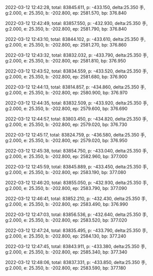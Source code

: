 2022-03-12 12:42:28, total: 83845.611, p: -433.150, delta:25.350 手, g:2.000, e: 25.350, b: -202.800, ep: 2581.570, bp: 376.840

2022-03-12 12:42:49, total: 83857.550, p: -432.930, delta:25.350 手, g:2.000, e: 25.350, b: -202.800, ep: 2581.790, bp: 376.840

2022-03-12 12:43:10, total: 83844.102, p: -433.610, delta:25.350 手, g:2.000, e: 25.350, b: -202.800, ep: 2581.270, bp: 376.860

2022-03-12 12:43:32, total: 83832.032, p: -433.790, delta:25.350 手, g:2.000, e: 25.350, b: -202.800, ep: 2581.810, bp: 376.950

2022-03-12 12:43:52, total: 83834.559, p: -433.520, delta:25.350 手, g:2.000, e: 25.350, b: -202.800, ep: 2581.680, bp: 376.900

2022-03-12 12:44:13, total: 83814.857, p: -434.860, delta:25.350 手, g:2.000, e: 25.350, b: -202.800, ep: 2580.900, bp: 376.970

2022-03-12 12:44:35, total: 83832.509, p: -433.920, delta:25.350 手, g:2.000, e: 25.350, b: -202.800, ep: 2579.600, bp: 376.690

2022-03-12 12:44:57, total: 83803.450, p: -434.820, delta:25.350 手, g:2.000, e: 25.350, b: -202.800, ep: 2579.020, bp: 376.730

2022-03-12 12:45:17, total: 83824.759, p: -436.580, delta:25.350 手, g:2.000, e: 25.350, b: -202.800, ep: 2579.020, bp: 376.950

2022-03-12 12:45:38, total: 83854.750, p: -433.040, delta:25.350 手, g:2.000, e: 25.350, b: -202.800, ep: 2582.960, bp: 377.000

2022-03-12 12:45:59, total: 83845.889, p: -433.450, delta:25.350 手, g:2.000, e: 25.350, b: -202.800, ep: 2583.190, bp: 377.080

2022-03-12 12:46:20, total: 83855.050, p: -432.930, delta:25.350 手, g:2.000, e: 25.350, b: -202.800, ep: 2583.790, bp: 377.090

2022-03-12 12:46:41, total: 83852.210, p: -432.430, delta:25.350 手, g:2.000, e: 25.350, b: -202.800, ep: 2583.490, bp: 376.990

2022-03-12 12:47:03, total: 83856.536, p: -432.640, delta:25.350 手, g:2.000, e: 25.350, b: -202.800, ep: 2583.520, bp: 377.020

2022-03-12 12:47:24, total: 83835.495, p: -433.790, delta:25.350 手, g:2.000, e: 25.350, b: -202.800, ep: 2584.130, bp: 377.240

2022-03-12 12:47:45, total: 83843.911, p: -433.380, delta:25.350 手, g:2.000, e: 25.350, b: -202.800, ep: 2585.340, bp: 377.340

2022-03-12 12:48:06, total: 83837.331, p: -433.850, delta:25.350 手, g:2.000, e: 25.350, b: -202.800, ep: 2583.590, bp: 377.180